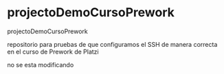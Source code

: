 # projectoDemoCursoPrework

projectoDemoCursoPrework

repositorio para pruebas de que configuramos el SSH de manera correcta en el curso de Prework de Platzi

no se esta modificando
